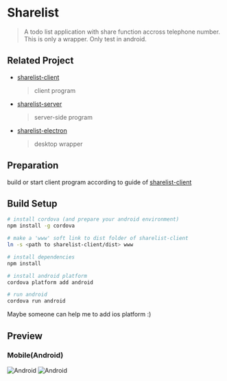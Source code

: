 # Sharelist

> A todo list application with share function accross telephone number.
> This is only a wrapper.
> Only test in android.

## Related Project

* [sharelist-client](https://gitee.com/antipro/sharelist-client)
  > client program
* [sharelist-server](https://gitee.com/antipro/sharelist-server)
  > server-side program
* [sharelist-electron](https://gitee.com/antipro/sharelist-electron)
  > desktop wrapper

## Preparation

build or start client program according to guide of [sharelist-client](https://gitee.com/antipro/sharelist-client)

## Build Setup

``` bash
# install cordova (and prepare your android environment)
npm install -g cordova

# make a 'www' soft link to dist folder of sharelist-client
ln -s <path to sharelist-client/dist> www

# install dependencies
npm install

# install android platform
cordova platform add android

# run android
cordova run android
```
Maybe someone can help me to add ios platform :)

## Preview
### Mobile(Android)

![Android](http://onmdsye1w.bkt.clouddn.com/sharelist-cordova1.png)
![Android](http://onmdsye1w.bkt.clouddn.com/sharelist-cordova2.png)